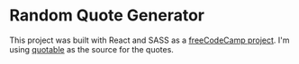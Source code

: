 # Random Quote Generator

This project was built with React and SASS as a [freeCodeCamp project](https://www.freecodecamp.org/learn/front-end-development-libraries/front-end-development-libraries-projects/build-a-random-quote-machine).
I'm using [quotable](https://github.com/lukePeavey/quotable) as the source for the quotes.

